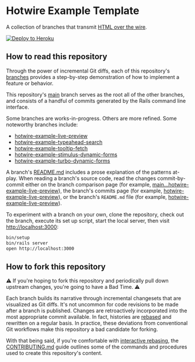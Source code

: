 # Hotwire Example Template

A collection of branches that transmit [HTML over the
wire](https://hotwired.dev).

[![Deploy to Heroku](https://www.herokucdn.com/deploy/button.png)][heroku-deploy-app]

[heroku-deploy-app]: https://heroku.com/deploy?template=https://github.com/thoughtbot/hotwire-example-template/tree/hotwire-example-upload-processing

## How to read this repository

Through the power of incremental Git diffs, each of this repository's
[branches][] provides a step-by-step demonstration of how to implement a feature
or behavior.

This repository's [main][] branch serves as the root all of the other branches,
and consists of a handful of commits generated by the Rails command line
interface.

Some branches are works-in-progress. Others are more refined. Some noteworthy
branches include:

* [hotwire-example-live-preview](https://github.com/thoughtbot/hotwire-example-template/tree/hotwire-example-live-preview)
* [hotwire-example-typeahead-search](https://github.com/thoughtbot/hotwire-example-template/tree/hotwire-example-typeahead-search)
* [hotwire-example-tooltip-fetch](https://github.com/thoughtbot/hotwire-example-template/tree/hotwire-example-tooltip-fetch)
* [hotwire-example-stimulus-dynamic-forms](https://github.com/thoughtbot/hotwire-example-template/tree/hotwire-example-stimulus-dynamic-forms)
* [hotwire-example-turbo-dynamic-forms](https://github.com/thoughtbot/hotwire-example-template/tree/hotwire-example-turbo-dynamic-forms)

A branch's [README.md](./README.md) includes a prose explanation of the patterns
at-play. When reading a branch's source code, read the changes commit-by-commit
either on the branch comparison page (for example,
[main...hotwire-example-live-preview][]), the branch's commits page (for
example, [hotwire-example-live-preview][]), or the branch's `README.md` file
(for example, [hotwire-example-live-preview][README]).

To experiment with a branch on your own, clone the repository, check out the
branch, execute its set up script, start the local server, then visit
<http://localhost:3000>:

```sh
bin/setup
bin/rails server
open http://localhost:3000
```

[branches]: https://github.com/thoughtbot/hotwire-example-template/branches/all
[main]: https://github.com/thoughtbot/hotwire-example-template/tree/main
[main...hotwire-example-live-preview]: https://github.com/thoughtbot/hotwire-example-template/compare/hotwire-example-live-preview
[hotwire-example-live-preview]: https://github.com/thoughtbot/hotwire-example-template/commits/hotwire-example-live-preview
[README]: https://github.com/thoughtbot/hotwire-example-template/blob/hotwire-example-live-preview/README.md

## How to fork this repository

⚠️ If you're hoping to fork this repository and periodically pull down upstream
changes, you're going to have a Bad Time. ⚠️

Each branch builds its narrative through incremental changesets that are
visualized as Git diffs. It's not uncommon for code revisions to be made after a
branch is published. Changes are retroactively incorporated into the most
appropriate commit available. In fact, histories are [rebased][] and rewritten
on a regular basis. In practice, these deviations from conventional Git
workflows make this repository a bad candidate for forking.

With that being said, if you're comfortable with [interactive rebasing][], the
[CONTRIBUTING.md](./CONTRIBUTING.md) guide outlines some of the commands and
procedures used to create this repository's content.

[rebased]: https://git-scm.com/book/en/v2/Git-Branching-Rebasing
[interactive rebasing]: https://git-scm.com/docs/git-rebase#Documentation/git-rebase.txt---interactive
